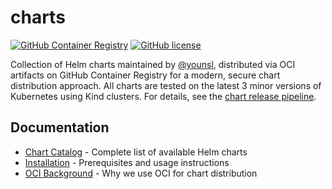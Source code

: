 # charts

[![GitHub Container Registry](https://img.shields.io/badge/ghcr.io-packages-black?style=flat-square&logo=github&logoColor=white)](https://github.com/younsl?tab=packages&repo_name=charts)
[![GitHub license](https://img.shields.io/github/license/younsl/charts?style=flat-square&color=black)](https://github.com/younsl/charts/blob/main/LICENSE)

Collection of Helm charts maintained by [@younsl](https://github.com/younsl), distributed via OCI artifacts on GitHub Container Registry for a modern, secure chart distribution approach. All charts are tested on the latest 3 minor versions of Kubernetes using Kind clusters. For details, see the [chart release pipeline](.github/workflows/release-helm-chart.yml).

## Documentation

- [Chart Catalog](docs/chart-catalog.md) - Complete list of available Helm charts
- [Installation](docs/installation.md) - Prerequisites and usage instructions
- [OCI Background](docs/oci-background.md) - Why we use OCI for chart distribution
